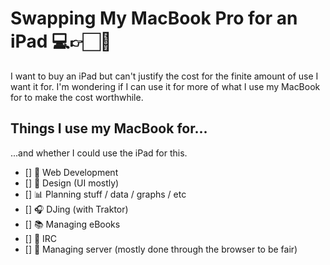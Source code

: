 # Swapping My MacBook Pro for an iPad 💻👉🏻💊

I want to buy an iPad but can't justify the cost for the finite amount of use I want it for. I'm wondering if I can use it for more of what I use my MacBook for to make the cost worthwhile.

## Things I use my MacBook for...

...and whether I could use the iPad for this.

- [] 👾 Web Development
- [] 🌵 Design (UI mostly)
- [] 📊 Planning stuff / data / graphs / etc
- [] 🎧 DJing (with Traktor)
- [] 📚 Managing eBooks
- [] 💬 IRC
- [] 💽 Managing server (mostly done through the browser to be fair)
